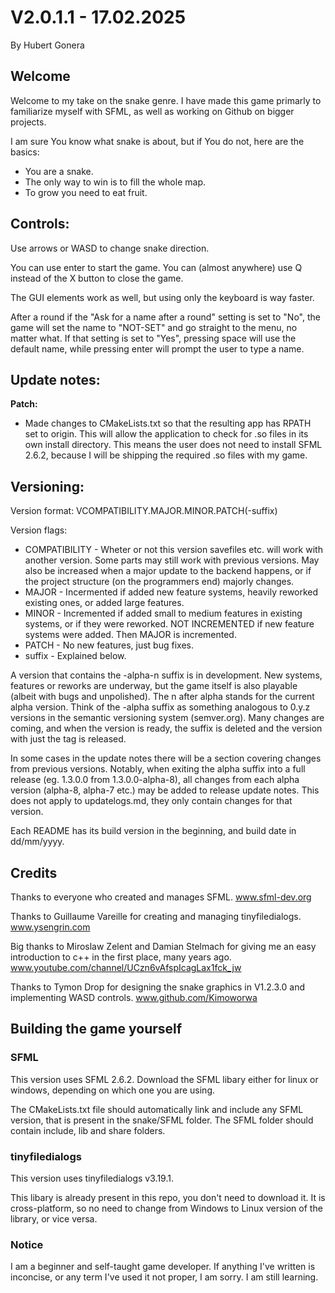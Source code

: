 # V2.0.1.1 - 17.02.2025
By Hubert Gonera

## Welcome

Welcome to my take on the snake genre.
I have made this game primarly to familiarize myself with SFML, as well as working on Github on bigger projects.

I am sure You know what snake is about, but if You do not, here are the basics:

* You are a snake.
* The only way to win is to fill the whole map.
* To grow you need to eat fruit.

## Controls:

Use arrows or WASD to change snake direction.

You can use enter to start the game.
You can (almost anywhere) use Q instead of the X button to close the game.

The GUI elements work as well, but using only the keyboard is way faster.

After a round if the "Ask for a name after a round" setting is set to "No", the game will set the name to "NOT-SET" and go straight to the menu, no matter what.
If that setting is set to "Yes", pressing space will use the default name, while pressing enter will prompt the user to type a name.

## Update notes:

**Patch:**
* Made changes to CMakeLists.txt so that the resulting app has RPATH set to origin. This will allow the application to check for .so files in its own install directory. This means the user does not need to install SFML 2.6.2, because I will be shipping the required .so files with my game.

## Versioning:

Version format: VCOMPATIBILITY.MAJOR.MINOR.PATCH(-suffix)

Version flags:

* COMPATIBILITY - Wheter or not this version savefiles etc. will work with another version. Some parts may still work with previous versions. May also be increased when a major update to the backend happens, or if the project structure (on the programmers end) majorly changes.
* MAJOR - Incermented if added new feature systems, heavily reworked existing ones, or added large features.
* MINOR - Incremented if added small to medium features in existing systems, or if they were reworked. NOT INCREMENTED if new feature systems were added. Then MAJOR is incremented.
* PATCH - No new features, just bug fixes.
* suffix - Explained below.

A version that contains the -alpha-n suffix is in development. New systems, features or reworks are underway, but the game itself is also playable
(albeit with bugs and unpolished). The n after alpha stands for the current alpha version. Think of the -alpha suffix as something analogous to 0.y.z
versions in the semantic versioning system (semver.org). Many changes are coming, and when the version is ready, the suffix is deleted and the
version with just the tag is released.

In some cases in the update notes there will be a section covering changes from previous versions. Notably, when exiting the alpha suffix into a full release (eg. 1.3.0.0 from 1.3.0.0-alpha-8), all changes
from each alpha version (alpha-8, alpha-7 etc.) may be added to release update notes. This does not apply to updatelogs.md, they only contain changes for that version.

Each README has its build version in the beginning, and build date in dd/mm/yyyy.

## Credits
Thanks to everyone who created and manages SFML.
www.sfml-dev.org

Thanks to Guillaume Vareille for creating and managing tinyfiledialogs.
www.ysengrin.com

Big thanks to Miroslaw Zelent and Damian Stelmach for giving me an easy introduction to c++ in the first place, many years ago.
www.youtube.com/channel/UCzn6vAfspIcagLax1fck_jw

Thanks to Tymon Drop for designing the snake graphics in V1.2.3.0 and implementing WASD controls.
www.github.com/Kimoworwa

## Building the game yourself

### SFML
This version uses SFML 2.6.2. Download the SFML libary either for linux or windows, depending on which one you are using.

The CMakeLists.txt file should automatically link and include any SFML version, that is present in the snake/SFML folder. The SFML folder should contain include, lib and share folders.

### tinyfiledialogs
This version uses tinyfiledialogs v3.19.1.

This libary is already present in this repo, you don't need to download it. It is cross-platform, so no need to change from Windows to Linux version of the library, or vice versa.


### Notice
I am a beginner and self-taught game developer. If anything I've written is inconcise, or any term I've used it not proper, I am sorry. I am still learning.